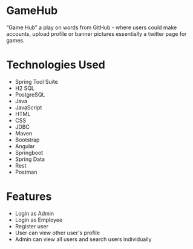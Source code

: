 # GameHub

“Game Hub” a play on words from GitHub - where users could make accounts, upload profile or banner pictures essentially a twitter page for games.

# **Technologies Used**
* Spring Tool Suite
* H2 SQL
* PostgreSQL
* Java
* JavaScript
* HTML
* CSS
* JDBC
* Maven
* Bootstrap
* Angular
* Springboot
* Spring Data
* Rest
* Postman

# **Features**
* Login as Admin
* Login as Employee
* Register user
* User can view other user's profile
* Admin can view all users and search users individually


